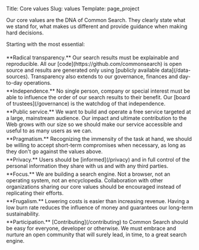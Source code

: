 Title: Core values
Slug: values
Template: page_project

Our core values are the DNA of Common Search. They clearly state what we stand for, what makes us different and provide guidance when making hard decisions.

Starting with the most essential:

<div style="height:5px;"><a name="transparency"></a></div>
**Radical transparency.** Our search results must be explainable and reproducible. All our [code](https://github.com/commonsearch) is open source and results are generated only using [publicly available data](/data-sources). Transparency also extends to our governance, finances and day-to-day operations.

<div style="height:5px;"><a name="independence"></a></div>
**Independence.** No single person, company or special interest must be able to influence the order of our search results to their benefit. Our [board of trustees](/governance) is the watchdog of that independence.

<div style="height:5px;"><a name="service"></a></div>
**Public service.** We want to build and operate a free service targeted at a large, mainstream audience. Our impact and ultimate contribution to the Web grows with our size so we should make our service accessible and useful to as many users as we can.

<div style="height:5px;"><a name="pragmatism"></a></div>
**Pragmatism.** Recognizing the immensity of the task at hand, we should be willing to accept short-term compromises when necessary, as long as they don't go against the values above.

<div style="height:5px;"><a name="privacy"></a></div>
**Privacy.** Users should be [informed](/privacy) and in full control of the personal information they share with us and with any third parties.

<div style="height:5px;"><a name="focus"></a></div>
**Focus.** We are building a search engine. Not a browser, not an operating system, not an encyclopedia. Collaboration with other organizations sharing our core values should be encouraged instead of replicating their efforts.

<div style="height:5px;"><a name="frugalism"></a></div>
**Frugalism.** Lowering costs is easier than increasing revenue. Having a low burn rate reduces the influence of money and guarantees our long-term sustainability.

<div style="height:5px;"><a name="participation"></a></div>
**Participation.** [Contributing](/contributing) to Common Search should be easy for everyone, developer or otherwise. We must embrace and nurture an open community that will surely lead, in time, to a great search engine.
